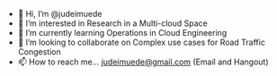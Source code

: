 - 👋 Hi, I’m @judeimuede
- 👀 I’m interested in Research in a Multi-cloud Space
- 🌱 I’m currently learning Operations in Cloud Engineering
- 💞️ I’m looking to collaborate on Complex use cases for Road Traffic Congestion
- 📫 How to reach me... judeimuede@gmail.com (Email and Hangout)

<!---
judeimuede/judeimuede is a ✨ special ✨ repository because its `README.md` (this file) appears on your GitHub profile.
You can click the Preview link to take a look at your changes.
--->
